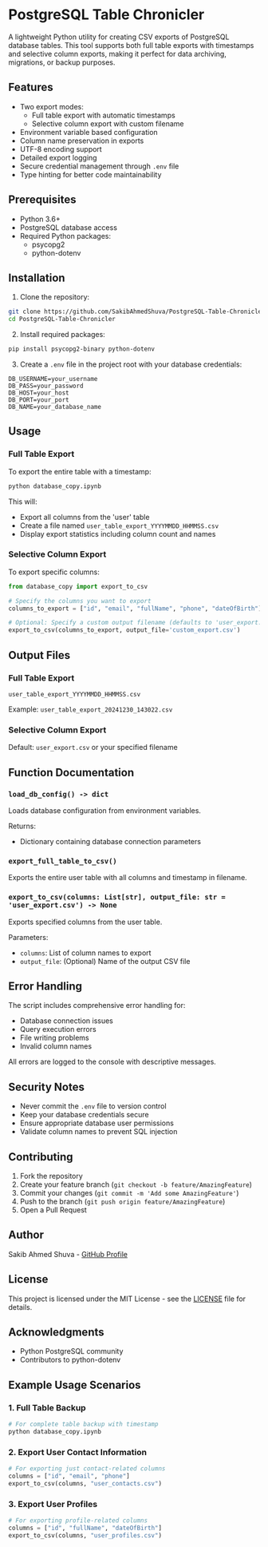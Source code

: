 # PostgreSQL Table Chronicler

A lightweight Python utility for creating CSV exports of PostgreSQL database tables. This tool supports both full table exports with timestamps and selective column exports, making it perfect for data archiving, migrations, or backup purposes.

## Features

- Two export modes:
  - Full table export with automatic timestamps
  - Selective column export with custom filename
- Environment variable based configuration
- Column name preservation in exports
- UTF-8 encoding support
- Detailed export logging
- Secure credential management through `.env` file
- Type hinting for better code maintainability

## Prerequisites

- Python 3.6+
- PostgreSQL database access
- Required Python packages:
  - psycopg2
  - python-dotenv

## Installation

1. Clone the repository:
```bash
git clone https://github.com/SakibAhmedShuva/PostgreSQL-Table-Chronicler.git
cd PostgreSQL-Table-Chronicler
```

2. Install required packages:
```bash
pip install psycopg2-binary python-dotenv
```

3. Create a `.env` file in the project root with your database credentials:
```env
DB_USERNAME=your_username
DB_PASS=your_password
DB_HOST=your_host
DB_PORT=your_port
DB_NAME=your_database_name
```

## Usage

### Full Table Export

To export the entire table with a timestamp:

```bash
python database_copy.ipynb
```

This will:
- Export all columns from the 'user' table
- Create a file named `user_table_export_YYYYMMDD_HHMMSS.csv`
- Display export statistics including column count and names

### Selective Column Export

To export specific columns:

```python
from database_copy import export_to_csv

# Specify the columns you want to export
columns_to_export = ["id", "email", "fullName", "phone", "dateOfBirth"]

# Optional: Specify a custom output filename (defaults to 'user_export.csv')
export_to_csv(columns_to_export, output_file='custom_export.csv')
```

## Output Files

### Full Table Export
```
user_table_export_YYYYMMDD_HHMMSS.csv
```
Example: `user_table_export_20241230_143022.csv`

### Selective Column Export
Default: `user_export.csv` or your specified filename

## Function Documentation

### `load_db_config() -> dict`
Loads database configuration from environment variables.

Returns:
- Dictionary containing database connection parameters

### `export_full_table_to_csv()`
Exports the entire user table with all columns and timestamp in filename.

### `export_to_csv(columns: List[str], output_file: str = 'user_export.csv') -> None`
Exports specified columns from the user table.

Parameters:
- `columns`: List of column names to export
- `output_file`: (Optional) Name of the output CSV file

## Error Handling

The script includes comprehensive error handling for:
- Database connection issues
- Query execution errors
- File writing problems
- Invalid column names

All errors are logged to the console with descriptive messages.

## Security Notes

- Never commit the `.env` file to version control
- Keep your database credentials secure
- Ensure appropriate database user permissions
- Validate column names to prevent SQL injection

## Contributing

1. Fork the repository
2. Create your feature branch (`git checkout -b feature/AmazingFeature`)
3. Commit your changes (`git commit -m 'Add some AmazingFeature'`)
4. Push to the branch (`git push origin feature/AmazingFeature`)
5. Open a Pull Request

## Author

Sakib Ahmed Shuva - [GitHub Profile](https://github.com/SakibAhmedShuva)

## License

This project is licensed under the MIT License - see the [LICENSE](LICENSE) file for details.

## Acknowledgments

- Python PostgreSQL community
- Contributors to python-dotenv

## Example Usage Scenarios

### 1. Full Table Backup
```python
# For complete table backup with timestamp
python database_copy.ipynb
```

### 2. Export User Contact Information
```python
# For exporting just contact-related columns
columns = ["id", "email", "phone"]
export_to_csv(columns, "user_contacts.csv")
```

### 3. Export User Profiles
```python
# For exporting profile-related columns
columns = ["id", "fullName", "dateOfBirth"]
export_to_csv(columns, "user_profiles.csv")
```
